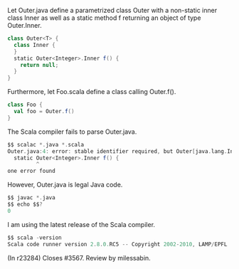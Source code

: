 Let Outer.java define a parametrized class Outer with a non-static inner class Inner as well as a static method f returning an object of type Outer<Integer>.Inner.

```scala
class Outer<T> {
  class Inner {
  }
  static Outer<Integer>.Inner f() {
    return null;
  }
}
```

Furthermore, let Foo.scala define a class calling Outer.f().

```scala
class Foo {
  val foo = Outer.f()
}
```

The Scala compiler fails to parse Outer.java.

```scala
$$ scalac *.java *.scala
Outer.java:4: error: stable identifier required, but Outer[java.lang.Integer] found.
  static Outer<Integer>.Inner f() {
         ^
one error found
```

However, Outer.java is legal Java code.

```scala
$$ javac *.java
$$ echo $$?
0
```

I am using the latest release of the Scala compiler.

```scala
$$ scala -version
Scala code runner version 2.8.0.RC5 -- Copyright 2002-2010, LAMP/EPFL
```
(In r23284) Closes #3567. Review by milessabin.
